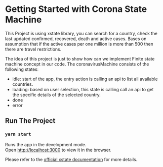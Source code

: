 # Getting Started with Corona State Machine

This Project is using xstate library, you can search for a country, check the last updated 
confirmed, recovered, death and active cases. Bases on assumption that if the active cases
per one million is more than 500 then there are travel restrictions. 

The idea of this project is just to show how can we implement Finite state machine concept 
in our code. 
The coronavirusMachine consists of the following states: 
- idle: start of the app, the entry action is calling an api to list all available countries.
- loading: based on user selection, this state is calling call an api to get the specific 
details of the selected country.
- done
- error


## Run The Project

### `yarn start`

Runs the app in the development mode.\
Open [http://localhost:3000](http://localhost:3000) to view it in the browser.

Please refer to the [official xstate documentation](https://xstate.js.org/docs/)  for more details.
